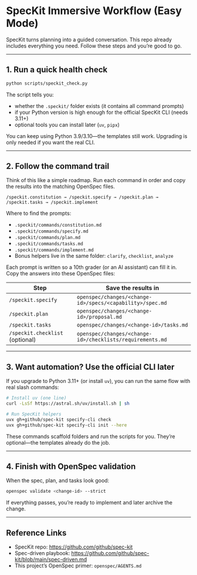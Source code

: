 # SpecKit Immersive Workflow (Easy Mode)

SpecKit turns planning into a guided conversation. This repo already includes everything you need. Follow these steps and you’re good to go.

---

## 1. Run a quick health check

```bash
python scripts/speckit_check.py
```

The script tells you:
- whether the `.speckit/` folder exists (it contains all command prompts)
- if your Python version is high enough for the official SpecKit CLI (needs 3.11+)
- optional tools you can install later (`uv`, `pipx`)

You can keep using Python 3.9/3.10—the templates still work. Upgrading is only needed if you want the real CLI.

---

## 2. Follow the command trail

Think of this like a simple roadmap. Run each command in order and copy the results into the matching OpenSpec files.

```
/speckit.constitution → /speckit.specify → /speckit.plan → /speckit.tasks → /speckit.implement
```

Where to find the prompts:
- `.speckit/commands/constitution.md`
- `.speckit/commands/specify.md`
- `.speckit/commands/plan.md`
- `.speckit/commands/tasks.md`
- `.speckit/commands/implement.md`
- Bonus helpers live in the same folder: `clarify`, `checklist`, `analyze`

Each prompt is written so a 10th grader (or an AI assistant) can fill it in. Copy the answers into these OpenSpec files:

| Step | Save the results in |
|------|---------------------|
| `/speckit.specify` | `openspec/changes/<change-id>/specs/<capability>/spec.md` |
| `/speckit.plan` | `openspec/changes/<change-id>/proposal.md` |
| `/speckit.tasks` | `openspec/changes/<change-id>/tasks.md` |
| `/speckit.checklist` (optional) | `openspec/changes/<change-id>/checklists/requirements.md` |

---

## 3. Want automation? Use the official CLI later

If you upgrade to Python 3.11+ (or install `uv`), you can run the same flow with real slash commands:

```bash
# Install uv (one line)
curl -LsSf https://astral.sh/uv/install.sh | sh

# Run SpecKit helpers
uvx gh+github/spec-kit specify-cli check
uvx gh+github/spec-kit specify-cli init --here
```

These commands scaffold folders and run the scripts for you. They’re optional—the templates already do the job.

---

## 4. Finish with OpenSpec validation

When the spec, plan, and tasks look good:

```bash
openspec validate <change-id> --strict
```

If everything passes, you’re ready to implement and later archive the change.

---

## Reference Links
- SpecKit repo: https://github.com/github/spec-kit
- Spec-driven playbook: https://github.com/github/spec-kit/blob/main/spec-driven.md
- This project’s OpenSpec primer: `openspec/AGENTS.md`
